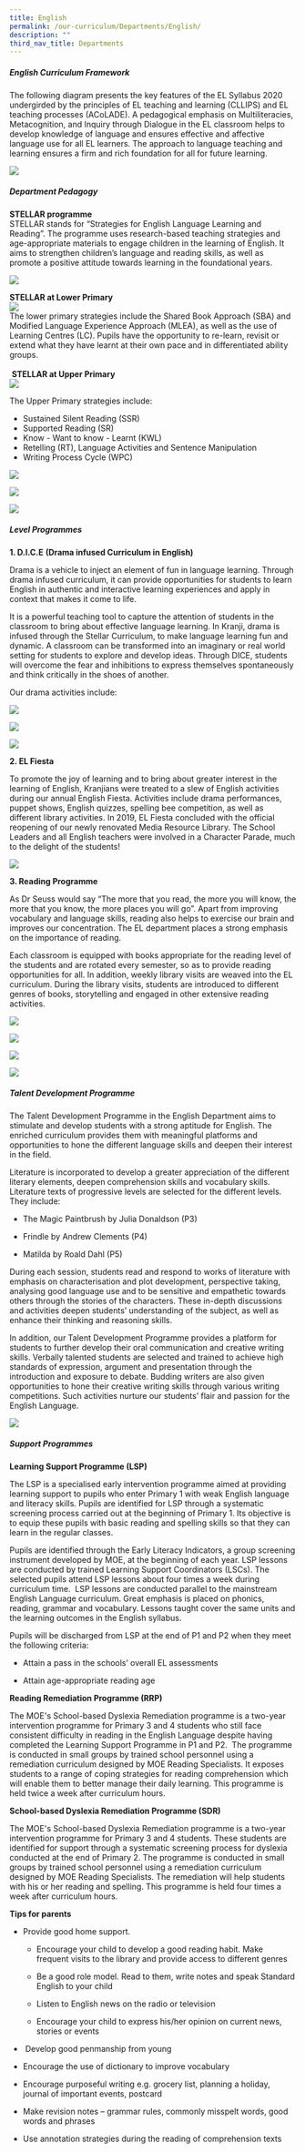 ```yaml
---
title: English
permalink: /our-curriculum/Departments/English/
description: ""
third_nav_title: Departments
---
```

##### **English Curriculum Framework**

  

The following diagram presents the key features of the EL Syllabus 2020 undergirded by the principles of EL teaching and learning (CLLIPS) and EL teaching processes (ACoLADE). A pedagogical emphasis on Multiliteracies, Metacognition, and Inquiry through Dialogue in the EL classroom helps to develop knowledge of language and ensures effective and affective language use for all EL learners. The approach to language teaching and learning ensures a firm and rich foundation for all for future learning. 

![](/images/Our%20Curriculum/Departments/English/E1.png)
##### **Department Pedagogy**

  
**STELLAR programme**  
STELLAR stands for “Strategies for English Language Learning and Reading”. The programme uses research-based teaching strategies and age-appropriate materials to engage children in the learning of English. It aims to strengthen children’s language and reading skills, as well as promote a positive attitude towards learning in the foundational years.  

![](/images/Our%20Curriculum/Departments/English/E2.png)

  
**STELLAR at Lower Primary**    
![](/images/Our%20Curriculum/Departments/English/E3.png)  
The lower primary strategies include the Shared Book Approach (SBA) and Modified Language Experience Approach (MLEA), as well as the use of Learning Centres (LC). Pupils have the opportunity to re-learn, revisit or extend what they have learnt at their own pace and in differentiated ability groups.  
   
 **STELLAR at Upper Primary**    
![](/images/Our%20Curriculum/Departments/English/E4.png)

The Upper Primary strategies include:  

* Sustained Silent Reading (SSR)
* Supported Reading (SR)
* Know - Want to know - Learnt (KWL)
* Retelling (RT), Language Activities and Sentence Manipulation
* Writing Process Cycle (WPC)

 
![](/images/Our%20Curriculum/Departments/English/E5.png) 

![](/images/Our%20Curriculum/Departments/English/E6.png)

![](/images/Our%20Curriculum/Departments/English/E7.png)  



  

##### **Level Programmes**

**1\. D.I.C.E** **(Drama infused Curriculum in English)**

Drama is a vehicle to inject an element of fun in language learning. Through drama infused curriculum, it can provide opportunities for students to learn English in authentic and interactive learning experiences and apply in context that makes it come to life.  

It is a powerful teaching tool to capture the attention of students in the classroom to bring about effective language learning. In Kranji, drama is infused through the Stellar Curriculum, to make language learning fun and dynamic. A classroom can be transformed into an imaginary or real world setting for students to explore and develop ideas. Through DICE, students will overcome the fear and inhibitions to express themselves spontaneously and think critically in the shoes of another.  

Our drama activities include: 

![](/images/Our%20Curriculum/Departments/English/E8.png)

![](/images/Our%20Curriculum/Departments/English/E9.png)

![](/images/Our%20Curriculum/Departments/English/E10.png)

**2\. EL Fiesta**  

To promote the joy of learning and to bring about greater interest in the learning of English, Kranjians were treated to a slew of English activities during our annual English Fiesta. Activities include drama performances, puppet shows, English quizzes, spelling bee competition, as well as different library activities. In 2019, EL Fiesta concluded with the official reopening of our newly renovated Media Resource Library. The School Leaders and all English teachers were involved in a Character Parade, much to the delight of the students!  

![](/images/Our%20Curriculum/Departments/English/E11.jpg)

**3\. Reading Programme**

As Dr Seuss would say “The more that you read, the more you will know, the more that you know, the more places you will go”. Apart from improving vocabulary and language skills, reading also helps to exercise our brain and improves our concentration. The EL department places a strong emphasis on the importance of reading.

Each classroom is equipped with books appropriate for the reading level of the students and are rotated every semester, so as to provide reading opportunities for all. In addition, weekly library visits are weaved into the EL curriculum. During the library visits, students are introduced to different genres of books, storytelling and engaged in other extensive reading activities.

![](/images/Our%20Curriculum/Departments/English/E12.jpg)

![](/images/Our%20Curriculum/Departments/English/E13.jpg)

![](/images/Our%20Curriculum/Departments/English/E14.jpg)

![](/images/Picture13.jpg)


  

##### **Talent Development Programme**

  

The Talent Development Programme in the English Department aims to stimulate and develop students with a strong aptitude for English. The enriched curriculum provides them with meaningful platforms and opportunities to hone the different language skills and deepen their interest in the field.  

Literature is incorporated to develop a greater appreciation of the different literary elements, deepen comprehension skills and vocabulary skills. Literature texts of progressive levels are selected for the different levels. They include:

* The Magic Paintbrush by Julia Donaldson (P3)

* Frindle by Andrew Clements (P4)

* Matilda by Roald Dahl (P5)

During each session, students read and respond to works of literature with emphasis on characterisation and plot development, perspective taking, analysing good language use and to be sensitive and empathetic towards others through the stories of the characters. These in-depth discussions and activities deepen students’ understanding of the subject, as well as enhance their thinking and reasoning skills. 

In addition, our Talent Development Programme provides a platform for students to further develop their oral communication and creative writing skills. Verbally talented students are selected and trained to achieve high standards of expression, argument and presentation through the introduction and exposure to debate. Budding writers are also given opportunities to hone their creative writing skills through various writing competitions. Such activities nurture our students’ flair and passion for the English Language.

![](/images/Our%20Curriculum/Departments/English/E16.png)

##### **Support Programmes**  

**Learning Support Programme (LSP)**  

The LSP is a specialised early intervention programme aimed at providing learning support to pupils who enter Primary 1 with weak English language and literacy skills. Pupils are identified for LSP through a systematic screening process carried out at the beginning of Primary 1. Its objective is to equip these pupils with basic reading and spelling skills so that they can learn in the regular classes.

Pupils are identified through the Early Literacy Indicators, a group screening instrument developed by MOE, at the beginning of each year. LSP lessons are conducted by trained Learning Support Coordinators (LSCs). The selected pupils attend LSP lessons about four times a week during curriculum time.  LSP lessons are conducted parallel to the mainstream English Language curriculum. Great emphasis is placed on phonics, reading, grammar and vocabulary. Lessons taught cover the same units and the learning outcomes in the English syllabus.

Pupils will be discharged from LSP at the end of P1 and P2 when they meet the following criteria:

* Attain a pass in the schools’ overall EL  assessments
    
* Attain age-appropriate reading age    

**Reading Remediation Programme (RRP)**

The MOE's School-based Dyslexia Remediation programme is a two-year intervention programme for Primary 3 and 4 students who still face consistent difficulty in reading in the English Language despite having completed the Learning Support Programme in P1 and P2.  The programme is conducted in small groups by trained school personnel using a remediation curriculum designed by MOE Reading Specialists. It exposes students to a range of coping strategies for reading comprehension which will enable them to better manage their daily learning. This programme is held twice a week after curriculum hours.

**School-based Dyslexia Remediation Programme (SDR)**

The MOE's School-based Dyslexia Remediation programme is a two-year intervention programme for Primary 3 and 4 students. These students are identified for support through a systematic screening process for dyslexia conducted at the end of Primary 2. The programme is conducted in small groups by trained school personnel using a remediation curriculum designed by MOE Reading Specialists. The remediation will help students with his or her reading and spelling. This programme is held four times a week after curriculum hours. 

**Tips for parents**

* Provide good home support.
	- Encourage your child to develop a good reading habit. Make frequent visits to the library and provide access to different genres  

	- Be a good role model. Read to them, write notes and speak Standard English to your child

	- Listen to English news on the radio or television

	- Encourage your child to express his/her opinion on current news, stories or events

*   Develop good penmanship from young

* Encourage the use of dictionary to improve vocabulary

* Encourage purposeful writing e.g. grocery list, planning a holiday, journal of important events, postcard

* Make revision notes – grammar rules, commonly misspelt words, good words and phrases

* Use annotation strategies during the reading of comprehension texts